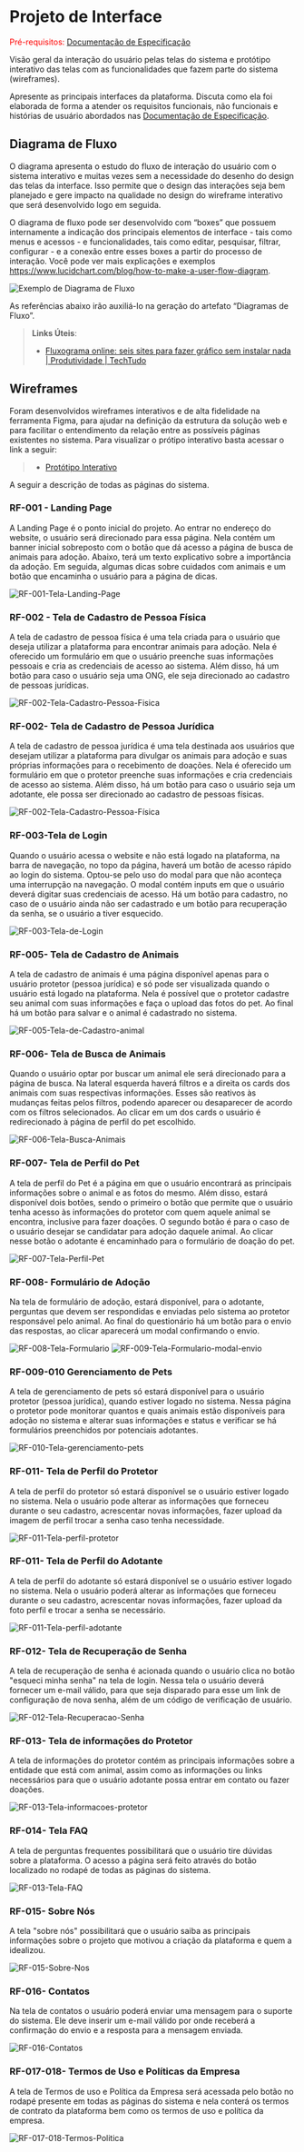 
# Projeto de Interface

<span style="color:red">Pré-requisitos: <a href="2-Especificação do Projeto.md"> Documentação de Especificação</a></span>

Visão geral da interação do usuário pelas telas do sistema e protótipo interativo das telas com as funcionalidades que fazem parte do sistema (wireframes).

 Apresente as principais interfaces da plataforma. Discuta como ela foi elaborada de forma a atender os requisitos funcionais, não funcionais e histórias de usuário abordados nas <a href="2-Especificação do Projeto.md"> Documentação de Especificação</a>.

## Diagrama de Fluxo

O diagrama apresenta o estudo do fluxo de interação do usuário com o sistema interativo e  muitas vezes sem a necessidade do desenho do design das telas da interface. Isso permite que o design das interações seja bem planejado e gere impacto na qualidade no design do wireframe interativo que será desenvolvido logo em seguida.

O diagrama de fluxo pode ser desenvolvido com “boxes” que possuem internamente a indicação dos principais elementos de interface - tais como menus e acessos - e funcionalidades, tais como editar, pesquisar, filtrar, configurar - e a conexão entre esses boxes a partir do processo de interação. Você pode ver mais explicações e exemplos https://www.lucidchart.com/blog/how-to-make-a-user-flow-diagram.

![Exemplo de Diagrama de Fluxo](img/diagramafluxo2.jpg)

As referências abaixo irão auxiliá-lo na geração do artefato “Diagramas de Fluxo”.

> **Links Úteis**:
> - [Fluxograma online: seis sites para fazer gráfico sem instalar nada | Produtividade | TechTudo](https://www.techtudo.com.br/listas/2019/03/fluxograma-online-seis-sites-para-fazer-grafico-sem-instalar-nada.ghtml)

## Wireframes

Foram desenvolvidos wireframes interativos e de alta fidelidade na ferramenta Figma, para ajudar na definição da estrutura da solução web e para facilitar o entendimento da relação entre as possíveis páginas existentes no sistema. Para visualizar o prótipo interativo basta acessar o link a seguir:

> - [Protótipo Interativo](https://www.figma.com/proto/hBpZSSxuKOJAF3Xi9j7UkZ/Wireframes?page-id=2%3A2&node-id=84%3A224&viewport=241%2C48%2C0.07&scaling=min-zoom&starting-point-node-id=84%3A224)

A seguir a descrição de todas as páginas do sistema.

### RF-001 - Landing Page

A Landing Page é o ponto inicial do projeto. Ao entrar no endereço do website, o usuário será direcionado para essa página. Nela contém um banner inicial sobreposto com o botão que dá acesso a página de busca de animais para adoção. Abaixo, terá um texto explicativo sobre a importância da adoção. Em seguida, algumas dicas sobre cuidados com animais e um botão que encaminha o usuário para a página de dicas.

![RF-001-Tela-Landing-Page](img/RF-001%20-%20Landing%20Page.png)

### RF-002 - Tela de Cadastro de Pessoa Física

A tela de cadastro de pessoa física é uma tela criada para o usuário que deseja utilizar a plataforma para encontrar animais para adoção. Nela é oferecido um formulário em que o usuário preenche suas informações pessoais e cria as credenciais de acesso ao sistema. Além disso, há um botão para caso o usuário seja uma ONG, ele seja direcionado ao cadastro de pessoas jurídicas. 

![RF-002-Tela-Cadastro-Pessoa-Fisica](img/RF-002%20-%20Tela%20de%20Cadastro%20PF.png)

### RF-002- Tela de Cadastro de Pessoa Jurídica

A tela de cadastro de pessoa jurídica é uma tela destinada aos usuários que desejam utilizar a plataforma para divulgar os animais para adoção e suas próprias informações para o recebimento de doações. Nela é oferecido um formulário em que o protetor preenche suas informações e cria credenciais de acesso ao sistema. Além disso, há um botão para caso o usuário seja um adotante, ele possa ser direcionado ao cadastro de pessoas físicas. 

![RF-002-Tela-Cadastro-Pessoa-Física](img/RF-002%20-%20Tela%20de%20Cadastro%20PJ.png)

### RF-003-Tela de Login 

Quando o usuário acessa o website e não está logado na plataforma, na barra de 
navegação, no topo da página, haverá um botão de acesso rápido ao login do sistema. Optou-se pelo uso do modal para que não aconteça uma interrupção na navegação. O modal contém inputs em que o usuário deverá digitar suas credenciais de acesso. Há um botão para cadastro, no caso de o usuário ainda não ser cadastrado e um botão para recuperação da senha, se o usuário a tiver esquecido. 

![RF-003-Tela-de-Login](img/RF-003%20-%20Tela%20de%20Login%20PF.png)

### RF-005- Tela de Cadastro de Animais

A tela de cadastro de animais é uma página disponível apenas para o usuário protetor (pessoa jurídica) e só pode ser visualizada quando o usuário está logado na plataforma. Nela é possível que o protetor cadastre seu animal com suas informações e faça o upload das fotos do pet. Ao final há um botão para
salvar e o animal é cadastrado no sistema. 

![RF-005-Tela-de-Cadastro-animal](img/RF-005%20-Cadastro%20de%20Animais.png)

### RF-006- Tela de Busca de Animais

Quando o usuário optar por buscar um animal ele será direcionado para a página de busca. Na lateral esquerda haverá filtros e a direita os cards dos animais com suas respectivas informações. Esses são reativos às mudanças feitas pelos filtros, podendo aparecer ou desaparecer de acordo com os filtros selecionados. Ao clicar em um dos cards o usuário é redirecionado à página de perfil do pet escolhido. 

![RF-006-Tela-Busca-Animais](img/RF-006-%20Tela%20de%20Busca%20de%20Animais.png)

### RF-007- Tela de Perfil do Pet

A tela de perfil do Pet é a página em que o usuário encontrará as principais informações sobre o animal e as fotos do mesmo. Além disso, estará disponível dois botões, sendo o primeiro o botão que permite que o usuário tenha acesso às informações do protetor com quem aquele animal se encontra, inclusive para fazer doações. O segundo botão é para o caso de o usuário desejar se candidatar para adoção daquele animal. Ao clicar nesse botão o adotante é encaminhado para o formulário de doação do pet. 

![RF-007-Tela-Perfil-Pet](img/RF-007%20-Perfil%20do%20Pet.png)

### RF-008- Formulário de Adoção

Na tela de formulário de adoção, estará disponível, para o adotante, perguntas que devem ser respondidas e enviadas pelo sistema ao protetor responsável pelo animal. Ao final do questionário há um botão para o envio das respostas, ao clicar aparecerá um modal confirmando o envio. 

![RF-008-Tela-Formulario](img/RF-008%20-Question%C3%A1rio-1.png)
![RF-009-Tela-Formulario-modal-envio](img/RF-008%20-Question%C3%A1rio.png)

### RF-009-010 Gerenciamento de Pets

A tela de gerenciamento de pets só estará disponível para o usuário protetor (pessoa jurídica), quando estiver logado no sistema. Nessa página o protetor pode monitorar quantos e quais animais estão disponíveis para adoção no sistema e alterar suas informações e status e verificar se há formulários preenchidos por potenciais adotantes.

![RF-010-Tela-gerenciamento-pets](img/RF-009-010%20-Gerenciamento%20ong.png)

### RF-011- Tela de Perfil do Protetor

A tela de perfil do protetor só estará disponível se o usuário estiver logado no sistema. Nela o usuário pode alterar as informações que forneceu durante o seu cadastro, acrescentar novas informações, fazer upload da imagem de perfil trocar a senha caso tenha necessidade. 

![RF-011-Tela-perfil-protetor](img/RF-011%20-Perfil%20ONG.png)

### RF-011- Tela de Perfil do Adotante

A tela de perfil do adotante só estará disponível se o usuário estiver logado no sistema. Nela o usuário poderá alterar as informações que forneceu durante o seu cadastro, acrescentar novas informações, fazer upload da foto perfil e trocar a senha se necessário. 

![RF-011-Tela-perfil-adotante](img/RF-011%20-Perfil%20usuario.png)

### RF-012- Tela de Recuperação de Senha

A tela de recuperação de senha é acionada quando o usuário clica no botão "esqueci minha senha" na tela de login. Nessa tela o usuário deverá fornecer um e-mail válido, para que seja disparado para esse um link de configuração de nova senha, além de um código de verificação de usuário.

![RF-012-Tela-Recuperacao-Senha](img/RF-012%20-Recupera%C3%A7%C3%A3o%20de%20Senha.png)

### RF-013- Tela de informações do Protetor

A tela de informações do protetor contém as principais informações sobre a entidade que está com animal, assim como as informações ou links necessários para que o usuário adotante possa entrar em contato ou fazer doações. 

![RF-013-Tela-informacoes-protetor](img/RF-013%20-Informa%C3%A7%C3%B5es%20ONG.png)

### RF-014- Tela FAQ

A tela de perguntas frequentes possibilitará que o usuário tire dúvidas sobre a plataforma. O acesso a página será feito através do botão localizado no rodapé de todas as páginas do sistema. 

![RF-013-Tela-FAQ](img/RF-014%20-Tela%20FAQ.png)

### RF-015- Sobre Nós

A tela "sobre nós" possibilitará que o usuário saiba as principais informações sobre o projeto que motivou a criação da plataforma e quem a idealizou. 

![RF-015-Sobre-Nos](img/RF-015%20-Sobre%20n%C3%B3s.png)

### RF-016- Contatos

Na tela de contatos o usuário poderá enviar uma mensagem para o suporte do sistema. Ele deve inserir um e-mail válido por onde receberá a confirmação do envio e a resposta para a mensagem enviada. 

![RF-016-Contatos](img/RF-016-Contots.png)

### RF-017-018- Termos de Uso e Políticas da Empresa
A tela de Termos de uso e Política da Empresa será acessada pelo botão no rodapé presente em todas as páginas do sistema e nela conterá os termos de contrato da plataforma bem como os termos de uso e política da empresa.

![RF-017-018-Termos-Politica](img/RF-017-018-Termos%20e%20pol%C3%ADtica.png)